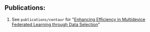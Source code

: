 
## Publications:

1. See `publications/centaur` for "[Enhancing Efficiency in Multidevice Federated Learning through Data Selection](https://arxiv.org/abs/2211.04175)"
